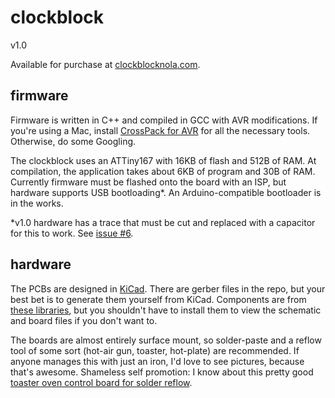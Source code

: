 # clockblock
v1.0

Available for purchase at [clockblocknola.com](http://www.clockblocknola.com).

## firmware
Firmware is written in C++ and compiled in GCC with AVR modifications. If you're using a Mac, install [CrossPack for AVR](http://www.obdev.at/products/crosspack/index.html) for all the necessary tools. Otherwise, do some Googling.

The clockblock uses an ATTiny167 with 16KB of flash and 512B of RAM. At compilation, the application takes about 6KB of program and 30B of RAM. Currently firmware must be flashed onto the board with an ISP, but hardware supports USB bootloading*. An Arduino-compatible bootloader is in the works.

*v1.0 hardware has a trace that must be cut and replaced with a capacitor for this to work. See [issue #6](https://github.com/wileycousins/clockblock/issues/6).

## hardware
The PCBs are designed in [KiCad](https://launchpad.net/kicad). There are gerber files in the repo, but your best bet is to generate them yourself from KiCad. Components are from [these libraries](https://github.com/mcous/kicad-lib), but you shouldn't have to install them to view the schematic and board files if you don't want to.

The boards are almost entirely surface mount, so solder-paste and a reflow tool of some sort (hot-air gun, toaster, hot-plate) are recommended. If anyone manages this with just an iron, I'd love to see pictures, because that's awesome. Shameless self promotion: I know about this pretty good [toaster oven control board for solder reflow](https://github.com/mcous/reflow).

